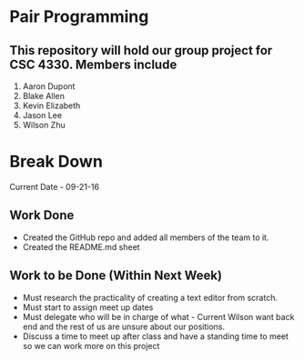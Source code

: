 Pair Programming
================
This repository will hold our group project for CSC 4330.
Members include
---------------
1. Aaron Dupont
2. Blake Allen
3. Kevin Elizabeth
4. Jason Lee
5. Wilson Zhu

Break Down
==========
Current Date - 09-21-16

Work Done
---------
* Created the GitHub repo and added all members of the team to it.
* Created the README.md sheet 

Work to be Done (Within Next Week)
----------------------------------
- Must research the practicality of creating a text editor from scratch.
- Must start to assign meet up dates
- Must delegate who will be in charge of what - Current Wilson want back end and the 
rest of us are unsure about our positions.
- Discuss a time to meet up after class and have a standing time to meet so we can 
work more on this project

